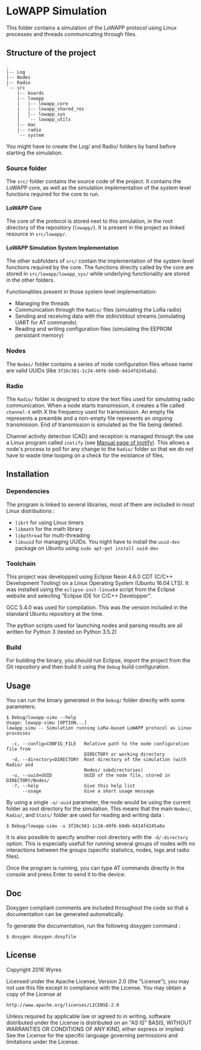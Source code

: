 # LoWAPP Simulation

This folder contains a simulation of the LoWAPP protocol using Linux processes and threads communicating through files.

## Structure of the project

```
.
|-- Log
|-- Nodes
|-- Radio
`-- src
    |-- boards
    |-- lowapp
    |   |-- lowapp_core
    |   |-- lowapp_shared_res
    |   |-- lowapp_sys
    |   `-- lowapp_utils
    |-- mac
    |-- radio
    `-- system

```

You might have to create the Log/ and Radio/ folders by hand before starting the simulation.

### Source folder

The `src/` folder contains the source code of the project. It contains the LoWAPP core, as well as the simulation implementation of the system level functions required for the core to run.

#### LoWAPP Core

The core of the protocol is stored next to this simulation, in the root directory of the repository (`lowapp/`). It is present in the project as linked resource in `src/lowapp/`.

#### LoWAPP Simulation System Implementation

The other subfolders of `src/` contain the implementation of the system level functions required by the core. The functions directly called by the core are stored in `src/lowapp/lowapp_sys/` while underlying functionality are stored in the other folders.

Functionalities present in those system level implementation:
  * Managing the threads
  * Communication through the `Radio/` files (simulating the LoRa radio)
  * Sending and receiving data with the stdin/stdout streams (simulating UART for AT commands)
  * Reading and writing configuration files (simulating the EEPROM persistant memory)

### Nodes

The `Nodes/` folder contains a series of node configuration files whose name are valid UUIDs (like `3f26c561-1c24-49f6-b9db-6414fd245a8a`).

### Radio

The `Radio/` folder is designed to store the text files used for simulating radio communication. When a node starts transmission, it creates a file called `channel-X` with X the frequency used for transmission. An empty file represents a preamble and a non-empty file represents an ongoing transmission. End of transmission is simulated as the file being deleted.

Channel activity detection (CAD) and reception is managed through the use a Linux program called `inotify` (see [Manual page of inotify](http://man7.org/linux/man-pages/man7/inotify.7.html)). This allows a node's process to poll for any change to the `Radio/` folder so that we do not have to waste time looping on a check for the existance of files.

## Installation

### Dependencies

The program is linked to several libraries, most of them are included in most Linux distributions :

* `librt` for using Linux timers
* `libmath` for the math library
* `libpthread` for multi-threading
* `libuuid` for managing UUIDs. You night have to install the `uuid-dev` package on Ubuntu using `sudo apt-get install uuid-dev`

### Toolchain

This project was developped using Eclipse Neon 4.6.0 CDT (C/C++ Development Tooling) on a Linux Operating System (Ubuntu 16.04 LTS). It was installed using the `eclipse-inst-linux64` script from the Eclipse website and selecting "Eclipse IDE for C/C++ Developper".

GCC 5.4.0 was used for compilation. This was the version included in the standard Ubuntu repository at the time.

The python scripts used for launching nodes and parsing results are all written for Python 3 (tested on Python 3.5.2)

### Build

For building the binary, you should run Eclipse, import the project from the Git repository and then build it using the `Debug` build configuration.

## Usage

You can run the binary generated in the `Debug/` folder directly with some parameters.

```
$ Debug/lowapp-simu --help
Usage: lowapp-simu [OPTION...]
lowapp_simu -- Simulation running LoRa-based LoWAPP protocol as Linux
processes

  -c, --config=CONFIG_FILE   Relative path to the node configuration file from
                             DIRECTORY or working directory
  -d, --directory=DIRECTORY  Root directory of the simulation (with Radio/ and
                             Nodes/ subdirectories)
  -u, --uuid=UUID            UUID of the node file, stored in DIRECTORY/Nodes/
  -?, --help                 Give this help list
      --usage                Give a short usage message
```

By using a single `-u/-uuid` parameter, the node would be using the current folder as root directory for the simulation. This means that the main `Nodes/`, `Radio/`, and `Stats/` folder are used for reading and writing data :
```
$ Debug/lowapp-simu -u 3f26c561-1c24-49f6-b9db-6414fd245a8a
```

It is also possible to specify another root directory with the `-d/-directory` option. This is especially usefull for running several groups of nodes with no interactions between the groups (specific statistics, nodes, logs and radio files).

Once the program is running, you can type AT commands directly in the console and press Enter to send it to the device.

## Doc

Doxygen compliant comments are included throughout the code so that a documentation can be generated automatically.

To generate the documentation, run the following doxygen command :

```
$ doxygen doxygen.doxyfile
```

## License

Copyright 2016 Wyres

Licensed under the Apache License, Version 2.0 (the "License");
you may not use this file except in compliance with the License.
You may obtain a copy of the License at

    http://www.apache.org/licenses/LICENSE-2.0

Unless required by applicable law or agreed to in writing, software
distributed under the License is distributed on an "AS IS" BASIS,
WITHOUT WARRANTIES OR CONDITIONS OF ANY KIND, either express or implied.
See the License for the specific language governing permissions and
limitations under the License.
  